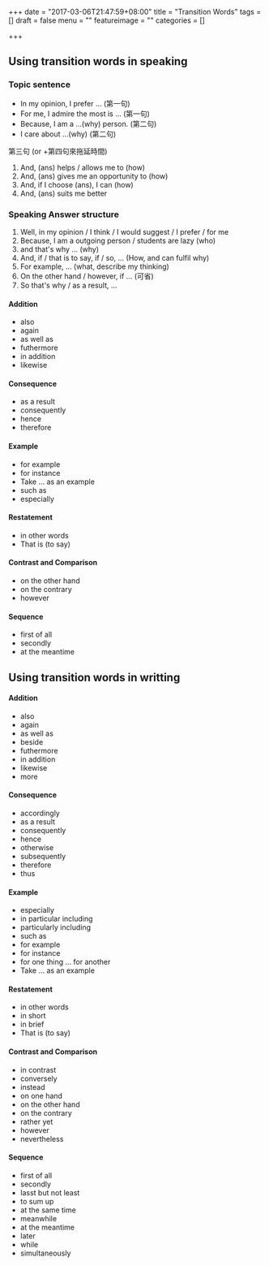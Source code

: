 +++
date = "2017-03-06T21:47:59+08:00"
title = "Transition Words"
tags = []
draft = false
menu = ""
featureimage = ""
categories = []

+++

<!--more-->

## Using transition words in speaking

### Topic sentence

* In my opinion, I prefer ... (第一句)
* For me, I admire the most is ... (第一句)
* Because, I am a ...(why) person. (第二句)
* I care about ...(why) (第二句)

第三句 (or +第四句來拖延時間)

1. And, (ans) helps / allows me to (how)
2. And, (ans) gives me an opportunity to (how)
3. And, if I choose (ans), I can (how)
4. And, (ans) suits me better

### Speaking Answer structure

1. Well, in my opinion / I think / I would suggest / I prefer / for me
2. Because, I am a outgoing person / students are lazy (who)
3. and that's why ... (why)
4. And, if / that is to say, if / so, ... (How, and can fulfil why) 
5. For example, ... (what, describe my thinking)
6. On the other hand / however, if ... (可省)
7. So that's why / as a result, ...

#### Addition

* also
* again
* as well as
* futhermore
* in addition
* likewise

#### Consequence

* as a result
* consequently
* hence
* therefore

#### Example

* for example
* for instance
* Take ... as an example
* such as
* especially

#### Restatement

* in other words
* That is (to say)

#### Contrast and Comparison

* on the other hand
* on the contrary
* however

#### Sequence

* first of all
* secondly
* at the meantime


## Using transition words in writting

#### Addition

* also
* again
* as well as
* beside
* futhermore
* in addition
* likewise
* more

#### Consequence

* accordingly
* as a result
* consequently
* hence
* otherwise
* subsequently
* therefore
* thus

#### Example 

* especially
* in particular including
* particularly including
* such as
* for example
* for instance
* for one thing ... for another
* Take ... as an example

#### Restatement

* in other words
* in short
* in brief
* That is (to say)

#### Contrast and Comparison

* in contrast
* conversely
* instead
* on one hand
* on the other hand
* on the contrary
* rather yet
* however
* nevertheless

#### Sequence

* first of all
* secondly
* lasst but not least
* to sum up
* at the same time
* meanwhile
* at the meantime
* later
* while
* simultaneously

